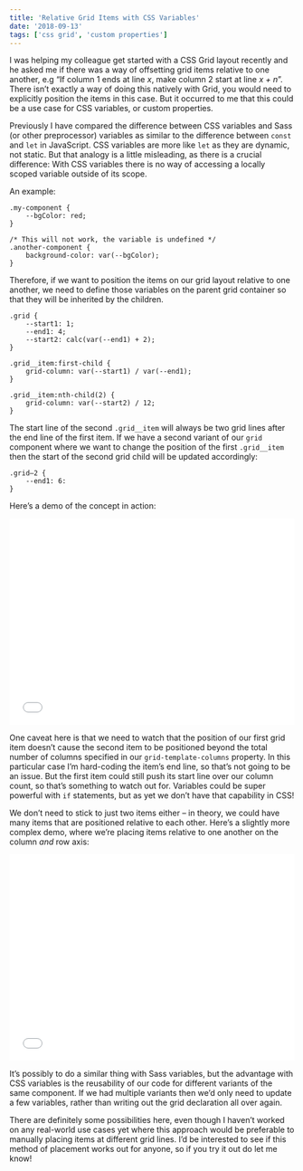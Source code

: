 ```yaml
---
title: 'Relative Grid Items with CSS Variables'
date: '2018-09-13'
tags: ['css grid', 'custom properties']
---
```


I was helping my colleague get started with a CSS Grid layout recently and he asked me if there was a way of offsetting grid items relative to one another, e.g “If column 1 ends at line _x_, make column 2 start at line _x + n_”. There isn’t exactly a way of doing this natively with Grid, you would need to explicitly position the items in this case. But it occurred to me that this could be a use case for CSS variables, or custom properties.

Previously I have compared the difference between CSS variables and Sass (or other preprocessor) variables as similar to the difference between `const` and `let` in JavaScript. CSS variables are more like `let` as they are dynamic, not static. But that analogy is a little misleading, as there is a crucial difference: With CSS variables there is no way of accessing a locally scoped variable outside of its scope.

An example:

```
.my-component {
	--bgColor: red;
}

/* This will not work, the variable is undefined */
.another-component {
	background-color: var(--bgColor);
}
```

Therefore, if we want to position the items on our grid layout relative to one another, we need to define those variables on the parent grid container so that they will be inherited by the children.

```
.grid {
	--start1: 1;
	--end1: 4;
	--start2: calc(var(--end1) + 2);
}

.grid__item:first-child {
	grid-column: var(--start1) / var(--end1);
}

.grid__item:nth-child(2) {
	grid-column: var(--start2) / 12;
}
```

The start line of the second `.grid__item` will always be two grid lines after the end line of the first item. If we have a second variant of our `grid` component where we want to change the position of the first `.grid__item` then the start of the second grid child will be updated accordingly:

```
.grid—2 {
	--end1: 6:
}
```

Here’s a demo of the concept in action:

<iframe height='365' scrolling='no' title='Relative columns with CSS variables' src='//codepen.io/michellebarker/embed/xajVqz/?height=352&theme-id=0&default-tab=result&embed-version=2' frameborder='no' allowtransparency='true' allowfullscreen='true' style='width: 100%;'>See the Pen <a href='https://codepen.io/michellebarker/pen/xajVqz/'>Relative columns with CSS variables</a> by Michelle Barker (<a href='https://codepen.io/michellebarker'>@michellebarker</a>) on <a href='https://codepen.io'>CodePen</a>.
</iframe>

One caveat here is that we need to watch that the position of our first grid item doesn’t cause the second item to be positioned beyond the total number of columns specified in our `grid-template-columns` property. In this particular case I’m hard-coding the item’s end line, so that’s not going to be an issue. But the first item could still push its start line over our column count, so that’s something to watch out for. Variables could be super powerful with `if` statements, but as yet we don’t have that capability in CSS!

We don’t need to stick to just two items either – in theory, we could have many items that are positioned relative to each other. Here’s a slightly more complex demo, where we’re placing items relative to one another on the column _and_ row axis:

<iframe height='365' scrolling='no' title='Relative grid items with CSS variables' src='//codepen.io/michellebarker/embed/PdaBvj/?height=265&theme-id=0&default-tab=result&embed-version=2' frameborder='no' allowtransparency='true' allowfullscreen='true' style='width: 100%;'>See the Pen <a href='https://codepen.io/michellebarker/pen/PdaBvj/'>Relative grid items with CSS variables</a> by Michelle Barker (<a href='https://codepen.io/michellebarker'>@michellebarker</a>) on <a href='https://codepen.io'>CodePen</a>.
</iframe>

It’s possibly to do a similar thing with Sass variables, but the advantage with CSS variables is the reusability of our code for different variants of the same component. If we had multiple variants then we’d only need to update a few variables, rather than writing out the grid declaration all over again.

There are definitely some possibilities here, even though I haven’t worked on any real-world use cases yet where this approach would be preferable to manually placing items at different grid lines. I’d be interested to see if this method of placement works out for anyone, so if you try it out do let me know!
